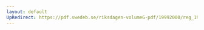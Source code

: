```yaml
---
layout: default
UpRedirect: https://pdf.swedeb.se/riksdagen-volumeG-pdf/19992000/reg_19992000/reg_19992000_0306.pdf
---
```

